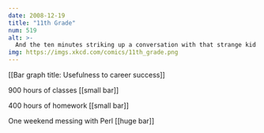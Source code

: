 ```yaml
---
date: 2008-12-19
title: "11th Grade"
num: 519
alt: >-
  And the ten minutes striking up a conversation with that strange kid in homeroom sometimes matters more than every other part of high school combined.
img: https://imgs.xkcd.com/comics/11th_grade.png
---
```

[[Bar graph title: Usefulness to career success]]

900 hours of classes [[small bar]]

400 hours of homework [[small bar]]

One weekend messing with Perl [[huge bar]]

